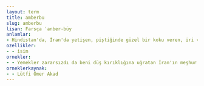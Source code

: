 ```yaml
---
layout: term
title: amberbu
slug: amberbu
lisan: Farsça ʿanber-būy
anlamlar:
- Hindistan'da, İran'da yetişen, piştiğinde güzel bir koku veren, iri ve uzun taneli bir pirinç türü
ozellikler:
- - isim
ornekler:
- - Yemekler zararsızdı da beni düş kırıklığına uğratan İran'ın meşhur kokulu amberbu pirincinden yapılan tatsız tuzsuz pilavı oluyor.
orneklerkaynak:
- - Lütfi Ömer Akad
---
```


